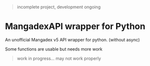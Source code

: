 > incomplete project, development ongoing

# MangadexAPI wrapper for Python
An unofficial Mangadex v5 API wrapper for python. (without async)

Some functions are usable but needs more work

> work in progress...
> may not work properly
